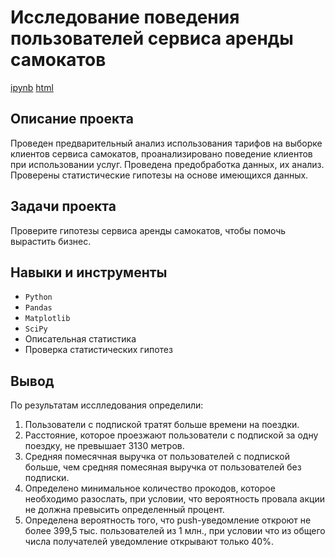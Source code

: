 # Исследование поведения пользователей сервиса аренды самокатов
[ipynb](https://github.com/AgathaRemedy/Portfolio/blob/main/%D0%A1%D1%82%D0%B0%D1%82%D0%B8%D1%81%D1%82%D0%B8%D1%87%D0%B5%D1%81%D0%BA%D0%B8%D0%B9%20%D0%B0%D0%BD%D0%B0%D0%BB%D0%B8%D0%B7.%20%D0%A1%D0%B5%D1%80%D0%B2%D0%B8%D1%81%20%D0%B0%D1%80%D0%B5%D0%BD%D0%B4%D1%8B%20%D1%81%D0%B0%D0%BC%D0%BE%D0%BA%D0%B0%D1%82%D0%BE%D0%B2%20GoFast/GoFast_scooter_rent.ipynb) [html](https://github.com/AgathaRemedy/Portfolio/blob/main/%D0%A1%D1%82%D0%B0%D1%82%D0%B8%D1%81%D1%82%D0%B8%D1%87%D0%B5%D1%81%D0%BA%D0%B8%D0%B9%20%D0%B0%D0%BD%D0%B0%D0%BB%D0%B8%D0%B7.%20%D0%A1%D0%B5%D1%80%D0%B2%D0%B8%D1%81%20%D0%B0%D1%80%D0%B5%D0%BD%D0%B4%D1%8B%20%D1%81%D0%B0%D0%BC%D0%BE%D0%BA%D0%B0%D1%82%D0%BE%D0%B2%20GoFast/GoFast_scooter_rent.html)

## Описание проекта
Проведен предварительный анализ использования тарифов на выборке клиентов сервиса самокатов,
проанализировано поведение клиентов при использовании услуг. Проведена предобработка
данных, их анализ. Проверены статистические гипотезы на основе имеющихся данных.  

## Задачи проекта
Проверите гипотезы сервиса аренды самокатов, чтобы помочь вырастить бизнес.

## Навыки и инструменты
- `Python`
- `Pandas`
- `Matplotlib`
- `SciPy`
- Описательная статистика
- Проверка статистических гипотез

## Вывод

По результатам исслледования определили:
1. Пользователи с подпиской тратят больше времени на поездки.
2. Расстояние, которое проезжают пользователи с подпиской за одну поездку, не превышает 3130 метров.
3. Средняя помесячная выручка от пользователей с подпиской больше, чем cредняя помесяная выручка от пользователей без подписки.
4. Определено минимальное количество прокодов, которое необходимо разослать, при условии, что вероятность провала акции не должна превысить определенный процент. 
5. Определена вероятность того, что push-уведомление откроют не более 399,5 тыс. пользователей из 1 млн., при условии что из общего числа получателей уведомление открывают только 40%.

